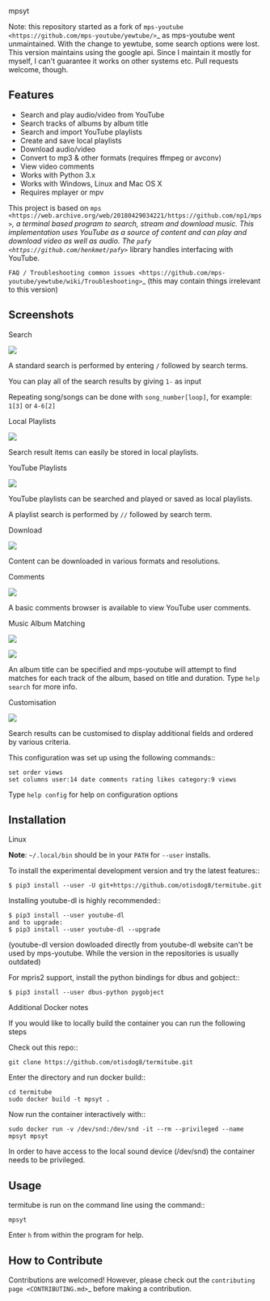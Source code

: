 mpsyt

Note: this repository started as a fork of `mps-youtube <https://github.com/mps-youtube/yewtube/>`_ as mps-youtube went unmaintained. With the change to yewtube, some search options were lost. This version maintains using the google api. Since I maintain it mostly for myself, I can't guarantee it works on other systems etc. Pull requests welcome, though.

Features
--------
- Search and play audio/video from YouTube
- Search tracks of albums by album title
- Search and import YouTube playlists
- Create and save local playlists
- Download audio/video
- Convert to mp3 & other formats (requires ffmpeg or avconv)
- View video comments
- Works with Python 3.x
- Works with Windows, Linux and Mac OS X
- Requires mplayer or mpv

This project is based on `mps <https://web.archive.org/web/20180429034221/https://github.com/np1/mps>`_, a terminal based program to search, stream and download music.  This implementation uses YouTube as a source of content and can play and download video as well as audio.  The `pafy <https://github.com/henkmet/pafy>`_ library handles interfacing with YouTube.

`FAQ / Troubleshooting common issues <https://github.com/mps-youtube/yewtube/wiki/Troubleshooting>`_ (this may contain things irrelevant to this version)

Screenshots
-----------


Search

![](http://mps-youtube.github.io/yewtube/std-search.png)

A standard search is performed by entering ``/`` followed by search terms.

You can play all of the search results by giving ``1-`` as input

Repeating song/songs can be done with ``song_number[loop]``, for example: ``1[3]`` or ``4-6[2]``

Local Playlists

![](http://mps-youtube.github.io/yewtube/local-playlist.png)

Search result items can easily be stored in local playlists.

YouTube Playlists

![](http://mps-youtube.github.io/yewtube/playlist-search.png)

YouTube playlists can be searched and played or saved as local playlists.

A playlist search is performed by ``//`` followed by search term.

Download

![](http://mps-youtube.github.io/yewtube/download.png)

Content can be downloaded in various formats and resolutions.

Comments

![](http://mps-youtube.github.io/yewtube/comments.png)

A basic comments browser is available to view YouTube user comments.

Music Album Matching

![](http://mps-youtube.github.io/yewtube/album-1.png)

![](http://mps-youtube.github.io/yewtube/album-2.png)

An album title can be specified and mps-youtube will attempt to find matches for each track of the album, based on title and duration.  Type ``help search`` for more info.

Customisation

![](http://mps-youtube.github.io/yewtube/customisation2.png)

Search results can be customised to display additional fields and ordered by various criteria.

This configuration was set up using the following commands::

    set order views
    set columns user:14 date comments rating likes category:9 views

Type ``help config`` for help on configuration options



Installation
------------
Linux

**Note**: ``~/.local/bin`` should be in your ``PATH`` for ``--user`` installs.

To install the experimental development version and try the latest features::

    $ pip3 install --user -U git+https://github.com/otisdog8/termitube.git

Installing youtube-dl is highly recommended::

    $ pip3 install --user youtube-dl
    and to upgrade:
    $ pip3 install --user youtube-dl --upgrade

(youtube-dl version dowloaded directly from youtube-dl website can't be used by mps-youtube. While the version in the repositories is usually outdated)

For mpris2 support, install the python bindings for dbus and gobject::

    $ pip3 install --user dbus-python pygobject

Additional Docker notes

If you would like to locally build the container you can run the following steps

Check out this repo::

    git clone https://github.com/otisdog8/termitube.git

Enter the directory and run docker build::

    cd termitube
    sudo docker build -t mpsyt .

Now run the container interactively with::

    sudo docker run -v /dev/snd:/dev/snd -it --rm --privileged --name mpsyt mpsyt

In order to have access to the local sound device (/dev/snd) the container needs to be privileged.

Usage
-----

termitube is run on the command line using the command::

    mpsyt

Enter ``h`` from within the program for help.


How to Contribute
-----------------
Contributions are welcomed! However, please check out the `contributing page <CONTRIBUTING.md>`_ before making a contribution.
